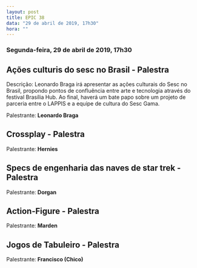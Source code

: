 ```yaml
---
layout: post
title: EPIC 38
data: "29 de abril de 2019, 17h30"
hora: ""
---
```



### Segunda-feira, 29 de abril de 2019, 17h30

## Ações culturis do sesc no Brasil - Palestra
Descrição: Leonardo Braga irá apresentar as ações culturais do Sesc no Brasil, propondo pontos de confluência entre arte e tecnologia através do festival Brasília Hub. Ao final, haverá um bate papo sobre um projeto de parceria entre o LAPPIS e a equipe de cultura do Sesc Gama.

Palestrante: **Leonardo Braga**

## Crossplay - Palestra
Palestrante: **Hernies**

## Specs de engenharia das naves de star trek - Palestra
Palestrante: **Dorgan**

## Action-Figure - Palestra
Palestrante: **Marden**

## Jogos de Tabuleiro - Palestra
Palestrante: **Francisco (Chico)**